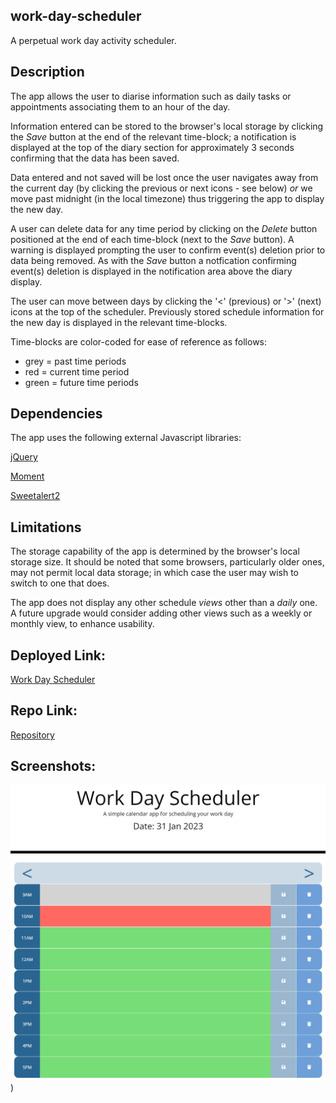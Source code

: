 ## work-day-scheduler
A perpetual work day activity scheduler.

## Description
The app allows the user to diarise information such as daily tasks or appointments associating them to an hour of the day.

Information entered can be stored to the browser's local storage by clicking the *Save* button at the end of the relevant time-block; a notification is displayed at the top of the diary section for approximately 3 seconds confirming that the data has been saved. 

Data entered and not saved will be lost once the user navigates away from the current day (by clicking the previous or next icons - see below) *or* we move past midnight (in the local timezone) thus triggering the app to display the new day.

A user can delete data for any time period by clicking on the *Delete* button positioned at the end of each time-block (next to the *Save* button). A warning is displayed prompting the user to confirm event(s) deletion prior to data being removed. As with the *Save* button a notfication confirming event(s) deletion is displayed in the notification area above the diary display.

The user can move between days by clicking the '<' (previous) or '>' (next) icons at the top of the scheduler. Previously stored schedule information for the new day is displayed in the relevant time-blocks.

Time-blocks are color-coded for ease of reference as follows:
- grey = past time periods
- red = current time period
- green = future time periods

## Dependencies
The app uses the following external Javascript libraries:

[jQuery](https://cdnjs.cloudflare.com/ajax/libs/jquery/3.2.1/jquery.min.js)

[Moment](https://cdnjs.cloudflare.com/ajax/libs/moment.js/2.24.0/moment.min.js)

[Sweetalert2](https://sweetalert2.github.io/)

## Limitations
The storage capability of the app is determined by the browser's local storage size. It should be noted that some browsers, particularly older ones, may not permit local data storage; in which case the user may wish to switch to one that does.

The app does not display any other schedule *views* other than a *daily* one. A future upgrade would consider adding other views such as a weekly or monthly view, to enhance usability.

## Deployed Link:

[Work Day Scheduler](https://anthonycroft.github.io/work-day-scheduler/)

## Repo Link:

[Repository](https://github.com/anthonycroft/work-day-scheduler)

## Screenshots:

![Work Day Scheduler Home Page](https://github.com/anthonycroft/work-day-scheduler/blob/main/assets/images/work-day-scheduler.png))
